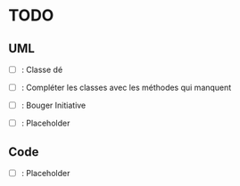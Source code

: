 # TODO

## UML
- [ ] : Classe dé
- [ ] : Compléter les classes avec les méthodes qui manquent
- [ ] : Bouger Initiative
- [ ] : Placeholder


## Code
- [ ] : Placeholder
